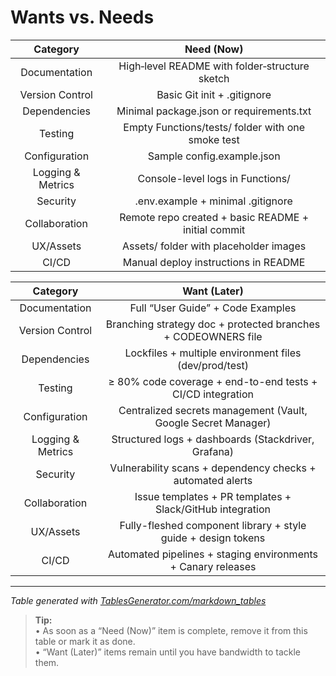 # Wants vs. Needs


|      Category     |                      Need (Now)                     |
|:-----------------:|:---------------------------------------------------:|
| Documentation     | High‐level README with folder‐structure sketch      |
| Version Control   | Basic Git init + .gitignore                         |
| Dependencies      | Minimal package.json or requirements.txt            |
| Testing           | Empty Functions/tests/ folder with one smoke test   |
| Configuration     | Sample config.example.json                          |
| Logging & Metrics | Console-level logs in Functions/                    |
| Security          | .env.example + minimal .gitignore                   |
| Collaboration     | Remote repo created + basic README + initial commit |
| UX/Assets         | Assets/ folder with placeholder images              |
| CI/CD             | Manual deploy instructions in README                |

|      Category     |                          Want (Later)                         |
|:-----------------:|:-------------------------------------------------------------:|
| Documentation     | Full “User Guide” + Code Examples                             |
| Version Control   | Branching strategy doc + protected branches + CODEOWNERS file |
| Dependencies      | Lockfiles + multiple environment files (dev/prod/test)        |
| Testing           | ≥ 80% code coverage + end-to-end tests + CI/CD integration    |
| Configuration     | Centralized secrets management (Vault, Google Secret Manager) |
| Logging & Metrics | Structured logs + dashboards (Stackdriver, Grafana)           |
| Security          | Vulnerability scans + dependency checks + automated alerts    |
| Collaboration     | Issue templates + PR templates + Slack/GitHub integration     |
| UX/Assets         | Fully-fleshed component library + style guide + design tokens |
| CI/CD             | Automated pipelines + staging environments + Canary releases  |
---
*Table generated with [TablesGenerator.com/markdown_tables](https://www.tablesgenerator.com/markdown_tables)*


> **Tip:**  
> • As soon as a “Need (Now)” item is complete, remove it from this table or mark it as done.  
> • “Want (Later)” items remain until you have bandwidth to tackle them.

